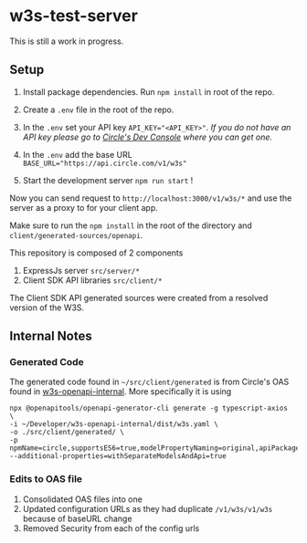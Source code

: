 # w3s-test-server
This is still a work in progress.

## Setup
1. Install package dependencies. Run `npm install` in root of the repo.
2. Create a `.env` file in the root of the repo. 
3. In the `.env` set your API key `API_KEY="<API_KEY>"`. _If you do not have an API key please go to [Circle's Dev Console](https://developers.circle.com/) where you can get one._

4. In the `.env` add the base URL `BASE_URL="https://api.circle.com/v1/w3s"`
5. Start the development server `npm run start` !

Now you can send request to `http://localhost:3000/v1/w3s/*` and use the server as a proxy to for your client app.

Make sure to run the `npm install` in the root of the directory and `client/generated-sources/openapi`.

This repository is composed of 2 components
1. ExpressJs server `src/server/*`
2. Client SDK API libraries `src/client/*`

The Client SDK API generated sources were created from a resolved version of the  W3S.



## Internal Notes

### Generated Code
The generated code found in `~/src/client/generated` is from Circle's OAS found in [w3s-openapi-internal](https://github.com/circlefin/w3s-openapi-internal). More specifically it is using
```
npx @openapitools/openapi-generator-cli generate -g typescript-axios  \
-i ~/Developer/w3s-openapi-internal/dist/w3s.yaml \
-o ./src/client/generated/ \
-p npmName=circle,supportsES6=true,modelPropertyNaming=original,apiPackage=apis,modelPackage=models --additional-properties=withSeparateModelsAndApi=true
```
### Edits to OAS file
1. Consolidated OAS files into one 
2. Updated configuration URLs as they had duplicate `/v1/w3s/v1/w3s` because of baseURL change
3. Removed Security from each of the config urls